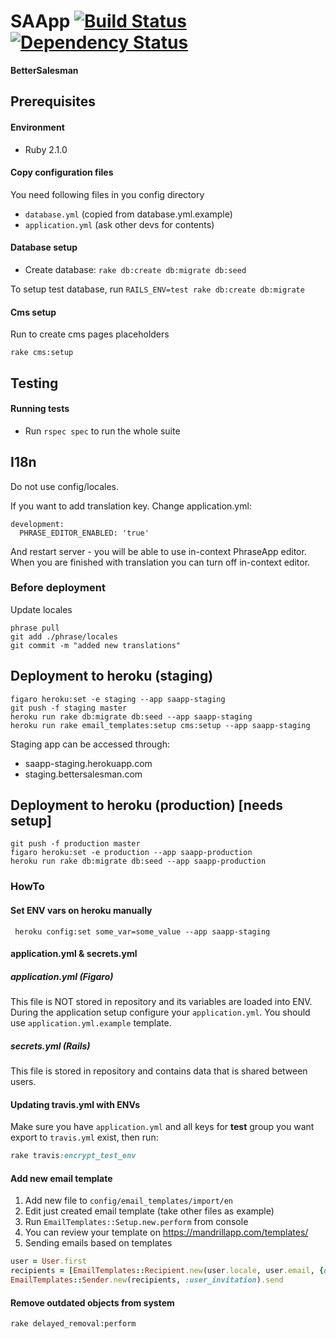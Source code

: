 # SAApp [![Build Status](https://magnum.travis-ci.com/Selleo/saapp.svg?token=vfpEEzsCSvdbps55fDew&branch=master)](https://magnum.travis-ci.com/Selleo/saapp) [![Dependency Status](https://gemnasium.com/414581dfdf7af56c503966f6408d430d.svg)](https://gemnasium.com/Selleo/saapp)

**BetterSalesman**

## Prerequisites

#### Environment

* Ruby 2.1.0

#### Copy configuration files

You need following files in you config directory

* `database.yml` (copied from database.yml.example)
* `application.yml` (ask other devs for contents)

#### Database setup

* Create database: ```rake db:create db:migrate db:seed```

To setup test database, run `RAILS_ENV=test rake db:create db:migrate`

#### Cms setup

Run to create cms pages placeholders

```
rake cms:setup
```

## Testing

#### Running tests

* Run ```rspec spec``` to run the whole suite

## I18n
Do not use config/locales.

If you want to add translation key. Change application.yml:
```
development:
  PHRASE_EDITOR_ENABLED: 'true'
```

And restart server - you will be able to use in-context PhraseApp editor.
When you are finished with translation you can turn off in-context editor.

### Before deployment

Update locales
```
phrase pull
git add ./phrase/locales
git commit -m "added new translations"
```

## Deployment to heroku (staging)

```
figaro heroku:set -e staging --app saapp-staging
git push -f staging master
heroku run rake db:migrate db:seed --app saapp-staging
heroku run rake email_templates:setup cms:setup --app saapp-staging
```

Staging app can be accessed through:

* saapp-staging.herokuapp.com
* staging.bettersalesman.com

## Deployment to heroku (production) [needs setup]

```
git push -f production master
figaro heroku:set -e production --app saapp-production
heroku run rake db:migrate db:seed --app saapp-production
```

### HowTo

#### Set ENV vars on heroku manually

```
 heroku config:set some_var=some_value --app saapp-staging
```

#### application.yml & secrets.yml

##### application.yml (Figaro)

This file is NOT stored in repository and its variables are loaded into ENV. During the application setup configure your ```application.yml```. You should use ```application.yml.example``` template. 


##### secrets.yml (Rails)

This file is stored in repository and contains data that is shared between users.

#### Updating travis.yml with ENVs

Make sure you have ```application.yml``` and all keys for **test** group you want export to ```travis.yml``` exist, then run:

```rake
rake travis:encrypt_test_env
```

#### Add new email template

1. Add new file to `config/email_templates/import/en`
2. Edit just created email template (take other files as example)
3. Run `EmailTemplates::Setup.new.perform` from console
4. You can review your template on https://mandrillapp.com/templates/
5. Sending emails based on templates

```ruby
user = User.first
recipients = [EmailTemplates::Recipient.new(user.locale, user.email, {display_name: user.display_name})]
EmailTemplates::Sender.new(recipients, :user_invitation).send
```

#### Remove outdated objects from system

```
rake delayed_removal:perform
```
